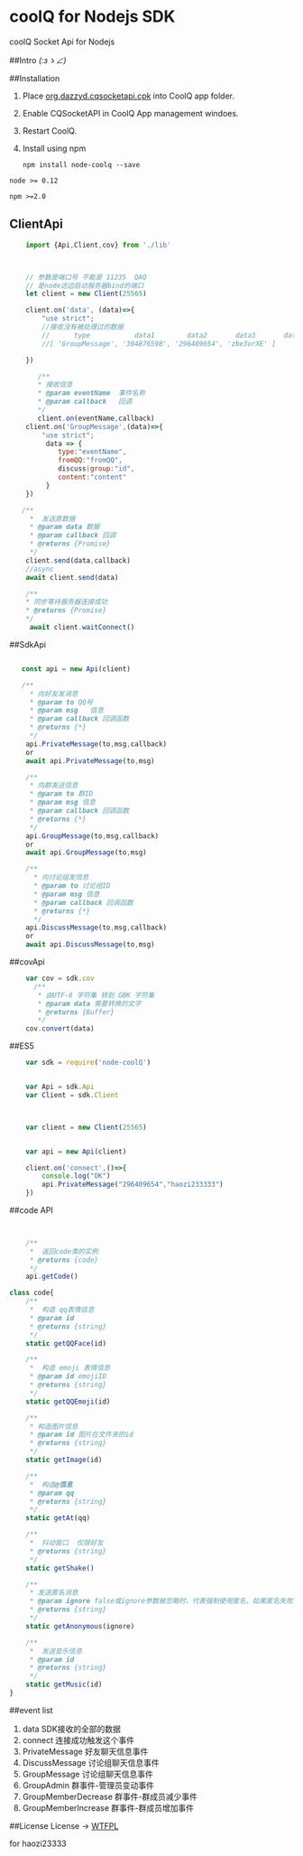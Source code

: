 # coolQ for Nodejs SDK
coolQ Socket Api for Nodejs

##Intro
_(:зゝ∠)_

##Installation
 1. Place [org.dazzyd.cqsocketapi.cpk](https://github.com/yukixz/cqsocketapi/releases) into CoolQ app folder.
 2. Enable CQSocketAPI in CoolQ App management windoes.
 3. Restart CoolQ.
 4. Install using npm

    `npm install node-coolq --save`

`node >= 0.12`

`npm >=2.0`
## ClientApi


```javascript
    import {Api,Client,cov} from './lib'



    // 参数是端口号 不能是 11235  QAQ
    // 是node这边启动服务器bind的端口
    let client = new Client(25565)

    client.on('data', (data)=>{
        "use strict";
        //接收没有被处理过的数据
        //      type           data1        data2       data3       data...
        //[ 'GroupMessage', '304876598', '296409654', 'zbe3orXE' ]

    })

       /**
       * 接收信息
       * @param eventName  事件名称
       * @param callback   回调
       */
       client.on(eventName,callback)
    client.on('GroupMessage',(data)=>{
        "use strict";
         data => {
            type:"eventName",
            fromQQ:"fromQQ",
            discuss|group:"id",
            content:"content"
         }
    })

   /**
     *  发送原数据
     * @param data 数据
     * @param callback 回调
     * @returns {Promise}
     */
    client.send(data,callback)
    //async
    await client.send(data)

    /**
    * 同步等待服务器连接成功
    * @returns {Promise}
    */
     await client.waitConnect()
```
##SdkApi

```javascript

   const api = new Api(client)

   /**
     * 向好友发消息
     * @param to QQ号
     * @param msg   信息
     * @param callback 回调函数
     * @returns {*}
     */
    api.PrivateMessage(to,msg,callback)
    or
    await api.PrivateMessage(to,msg)

    /**
     * 向群发送信息
     * @param to 群ID
     * @param msg 信息
     * @param callback 回调函数
     * @returns {*}
     */
    api.GroupMessage(to,msg,callback)
    or
    await api.GroupMessage(to,msg)

    /**
      * 向讨论组发信息
      * @param to 讨论组ID
      * @param msg 信息
      * @param callback 回调函数
      * @returns {*}
      */
    api.DiscussMessage(to,msg,callback)
    or
    await api.DiscussMessage(to,msg)


```
##covApi
```javascript
    var cov = sdk.cov
      /**
       * 由UTF-8 字符集 转到 GBK 字符集
       * @param data 需要转换的文字
       * @returns {Buffer}
       */
    cov.convert(data)
```

##ES5
```javascript
    var sdk = require('node-coolQ')


    var Api = sdk.Api
    var Client = sdk.Client



    var client = new Client(25565)


    var api = new Api(client)

    client.on('connect',()=>{
    	console.log("OK")
    	api.PrivateMessage("296409654","haozi233333")
    })

```
##code API
```javascript

    
    /**
     *  返回code类的实例
     * @returns {code}
     */
    api.getCode()

class code{
    /**
     *  构造 qq表情信息
     * @param id
     * @returns {string}
     */
    static getQQFace(id)

    /**
     *  构造 emoji 表情信息
     * @param id emojiID
     * @returns {string}
     */
    static getQQEmoji(id)

    /**
     * 构造图片信息
     * @param id 图片在文件夹的id
     * @returns {string}
     */
    static getImage(id)

    /**
     *  构造@信息
     * @param qq
     * @returns {string}
     */
    static getAt(qq)

    /**
     *  抖动窗口  仅限好友
     * @returns {string}
     */
    static getShake()

    /**
     * 发送匿名消息
     * @param ignore false或ignore参数被忽略时，代表强制使用匿名，如果匿名失败将取消该消息的发送。 为true时，代表不强制使用匿名，如果匿名失败将转为普通消息发送。
     * @returns {string}
     */
    static getAnonymous(ignore)

    /**
     *  发送音乐信息
     * @param id
     * @returns {string}
     */
    static getMusic(id)
}

```

##event list

1. data                     SDK接收的全部的数据
2. connect                  连接成功触发这个事件
3. PrivateMessage           好友聊天信息事件
4. DiscussMessage           讨论组聊天信息事件
5. GroupMessage             讨论组聊天信息事件 
6. GroupAdmin               群事件-管理员变动事件
7. GroupMemberDecrease      群事件-群成员减少事件
8. GroupMemberIncrease      群事件-群成员增加事件

##License
License -> [WTFPL](http://www.wtfpl.net/)

for haozi23333
